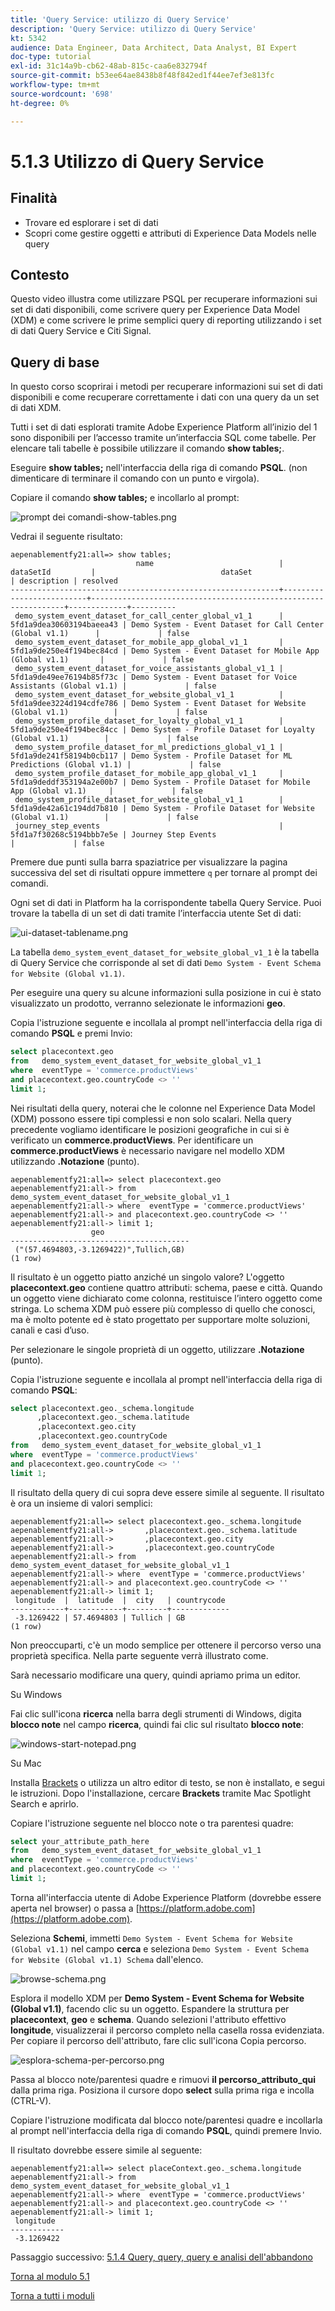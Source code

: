 ```yaml
---
title: 'Query Service: utilizzo di Query Service'
description: 'Query Service: utilizzo di Query Service'
kt: 5342
audience: Data Engineer, Data Architect, Data Analyst, BI Expert
doc-type: tutorial
exl-id: 31c14a9b-cb62-48ab-815c-caa6e832794f
source-git-commit: b53ee64ae8438b8f48f842ed1f44ee7ef3e813fc
workflow-type: tm+mt
source-wordcount: '698'
ht-degree: 0%

---
```


# 5.1.3 Utilizzo di Query Service

## Finalità

- Trovare ed esplorare i set di dati
- Scopri come gestire oggetti e attributi di Experience Data Models nelle query

## Contesto

Questo video illustra come utilizzare PSQL per recuperare informazioni sui set di dati disponibili, come scrivere query per Experience Data Model (XDM) e come scrivere le prime semplici query di reporting utilizzando i set di dati Query Service e Citi Signal.

## Query di base

In questo corso scoprirai i metodi per recuperare informazioni sui set di dati disponibili e come recuperare correttamente i dati con una query da un set di dati XDM.

Tutti i set di dati esplorati tramite Adobe Experience Platform all’inizio del 1 sono disponibili per l’accesso tramite un’interfaccia SQL come tabelle. Per elencare tali tabelle è possibile utilizzare il comando **show tables;**.

Eseguire **show tables;** nell&#39;interfaccia della riga di comando **PSQL**. (non dimenticare di terminare il comando con un punto e virgola).

Copiare il comando **show tables;** e incollarlo al prompt:

![prompt dei comandi-show-tables.png](./images/command-prompt-show-tables.png)

Vedrai il seguente risultato:

```text
aepenablementfy21:all=> show tables;
                            name                            |        dataSetId         |                            dataSet                             | description | resolved 
------------------------------------------------------------+--------------------------+----------------------------------------------------------------+-------------+----------
 demo_system_event_dataset_for_call_center_global_v1_1      | 5fd1a9dea30603194baeea43 | Demo System - Event Dataset for Call Center (Global v1.1)      |             | false
 demo_system_event_dataset_for_mobile_app_global_v1_1       | 5fd1a9de250e4f194bec84cd | Demo System - Event Dataset for Mobile App (Global v1.1)       |             | false
 demo_system_event_dataset_for_voice_assistants_global_v1_1 | 5fd1a9de49ee76194b85f73c | Demo System - Event Dataset for Voice Assistants (Global v1.1) |             | false
 demo_system_event_dataset_for_website_global_v1_1          | 5fd1a9dee3224d194cdfe786 | Demo System - Event Dataset for Website (Global v1.1)          |             | false
 demo_system_profile_dataset_for_loyalty_global_v1_1        | 5fd1a9de250e4f194bec84cc | Demo System - Profile Dataset for Loyalty (Global v1.1)        |             | false
 demo_system_profile_dataset_for_ml_predictions_global_v1_1 | 5fd1a9de241f58194b0cb117 | Demo System - Profile Dataset for ML Predictions (Global v1.1) |             | false
 demo_system_profile_dataset_for_mobile_app_global_v1_1     | 5fd1a9deddf353194a2e00b7 | Demo System - Profile Dataset for Mobile App (Global v1.1)     |             | false
 demo_system_profile_dataset_for_website_global_v1_1        | 5fd1a9de42a61c194dd7b810 | Demo System - Profile Dataset for Website (Global v1.1)        |             | false
 journey_step_events                                        | 5fd1a7f30268c5194bbb7e5e | Journey Step Events                                            |             | false
```

Premere due punti sulla barra spaziatrice per visualizzare la pagina successiva del set di risultati oppure immettere `q` per tornare al prompt dei comandi.

Ogni set di dati in Platform ha la corrispondente tabella Query Service. Puoi trovare la tabella di un set di dati tramite l’interfaccia utente Set di dati:

![ui-dataset-tablename.png](./images/ui-dataset-tablename.png)

La tabella `demo_system_event_dataset_for_website_global_v1_1` è la tabella di Query Service che corrisponde al set di dati `Demo System - Event Schema for Website (Global v1.1)`.

Per eseguire una query su alcune informazioni sulla posizione in cui è stato visualizzato un prodotto, verranno selezionate le informazioni **geo**.

Copia l&#39;istruzione seguente e incollala al prompt nell&#39;interfaccia della riga di comando **PSQL** e premi Invio:

```sql
select placecontext.geo
from   demo_system_event_dataset_for_website_global_v1_1
where  eventType = 'commerce.productViews'
and placecontext.geo.countryCode <> ''
limit 1;
```

Nei risultati della query, noterai che le colonne nel Experience Data Model (XDM) possono essere tipi complessi e non solo scalari. Nella query precedente vogliamo identificare le posizioni geografiche in cui si è verificato un **commerce.productViews**. Per identificare un **commerce.productViews** è necessario navigare nel modello XDM utilizzando **.Notazione** (punto).

```text
aepenablementfy21:all=> select placecontext.geo
aepenablementfy21:all-> from   demo_system_event_dataset_for_website_global_v1_1
aepenablementfy21:all-> where  eventType = 'commerce.productViews'
aepenablementfy21:all-> and placecontext.geo.countryCode <> ''
aepenablementfy21:all-> limit 1;
                  geo                   
----------------------------------------
 ("(57.4694803,-3.1269422)",Tullich,GB)
(1 row)
```

Il risultato è un oggetto piatto anziché un singolo valore? L&#39;oggetto **placecontext.geo** contiene quattro attributi: schema, paese e città. Quando un oggetto viene dichiarato come colonna, restituisce l’intero oggetto come stringa. Lo schema XDM può essere più complesso di quello che conosci, ma è molto potente ed è stato progettato per supportare molte soluzioni, canali e casi d’uso.

Per selezionare le singole proprietà di un oggetto, utilizzare **.Notazione** (punto).

Copia l&#39;istruzione seguente e incollala al prompt nell&#39;interfaccia della riga di comando **PSQL**:

```sql
select placecontext.geo._schema.longitude
      ,placecontext.geo._schema.latitude
      ,placecontext.geo.city
      ,placecontext.geo.countryCode
from   demo_system_event_dataset_for_website_global_v1_1
where  eventType = 'commerce.productViews'
and placecontext.geo.countryCode <> ''
limit 1;
```

Il risultato della query di cui sopra deve essere simile al seguente.
Il risultato è ora un insieme di valori semplici:

```text
aepenablementfy21:all=> select placecontext.geo._schema.longitude
aepenablementfy21:all->       ,placecontext.geo._schema.latitude
aepenablementfy21:all->       ,placecontext.geo.city
aepenablementfy21:all->       ,placecontext.geo.countryCode
aepenablementfy21:all-> from   demo_system_event_dataset_for_website_global_v1_1
aepenablementfy21:all-> where  eventType = 'commerce.productViews'
aepenablementfy21:all-> and placecontext.geo.countryCode <> ''
aepenablementfy21:all-> limit 1;
 longitude  |  latitude  |  city   | countrycode 
------------+------------+---------+-------------
 -3.1269422 | 57.4694803 | Tullich | GB
(1 row)
```

Non preoccuparti, c&#39;è un modo semplice per ottenere il percorso verso una proprietà specifica. Nella parte seguente verrà illustrato come.

Sarà necessario modificare una query, quindi apriamo prima un editor.

Su Windows

Fai clic sull&#39;icona **ricerca** nella barra degli strumenti di Windows, digita **blocco note** nel campo **ricerca**, quindi fai clic sul risultato **blocco note**:

![windows-start-notepad.png](./images/windows-start-notepad.png)

Su Mac

Installa [Brackets](https://github.com/adobe/brackets/releases/download/release-1.14/Brackets.Release.1.14.dmg) o utilizza un altro editor di testo, se non è installato, e segui le istruzioni. Dopo l&#39;installazione, cercare **Brackets** tramite Mac Spotlight Search e aprirlo.

Copiare l&#39;istruzione seguente nel blocco note o tra parentesi quadre:

```sql
select your_attribute_path_here
from   demo_system_event_dataset_for_website_global_v1_1
where  eventType = 'commerce.productViews'
and placecontext.geo.countryCode <> ''
limit 1;
```

Torna all&#39;interfaccia utente di Adobe Experience Platform (dovrebbe essere aperta nel browser) o passa a [https://platform.adobe.com](https://platform.adobe.com).

Seleziona **Schemi**, immetti `Demo System - Event Schema for Website (Global v1.1)` nel campo **cerca** e seleziona `Demo System - Event Schema for Website (Global v1.1) Schema` dall&#39;elenco.

![browse-schema.png](./images/browse-schema.png)

Esplora il modello XDM per **Demo System - Event Schema for Website (Global v1.1)**, facendo clic su un oggetto. Espandere la struttura per **placecontext**, **geo** e **schema**. Quando selezioni l&#39;attributo effettivo **longitude**, visualizzerai il percorso completo nella casella rossa evidenziata. Per copiare il percorso dell&#39;attributo, fare clic sull&#39;icona Copia percorso.

![esplora-schema-per-percorso.png](./images/explore-schema-for-path.png)

Passa al blocco note/parentesi quadre e rimuovi **il percorso_attributo_qui** dalla prima riga. Posiziona il cursore dopo **select** sulla prima riga e incolla (CTRL-V).

Copiare l&#39;istruzione modificata dal blocco note/parentesi quadre e incollarla al prompt nell&#39;interfaccia della riga di comando **PSQL**, quindi premere Invio.

Il risultato dovrebbe essere simile al seguente:

```text
aepenablementfy21:all=> select placeContext.geo._schema.longitude
aepenablementfy21:all-> from   demo_system_event_dataset_for_website_global_v1_1
aepenablementfy21:all-> where  eventType = 'commerce.productViews'
aepenablementfy21:all-> and placecontext.geo.countryCode <> ''
aepenablementfy21:all-> limit 1;
 longitude  
------------
 -3.1269422
```

Passaggio successivo: [5.1.4 Query, query, query e analisi dell&#39;abbandono](./ex4.md)

[Torna al modulo 5.1](./query-service.md)

[Torna a tutti i moduli](../../../overview.md)
